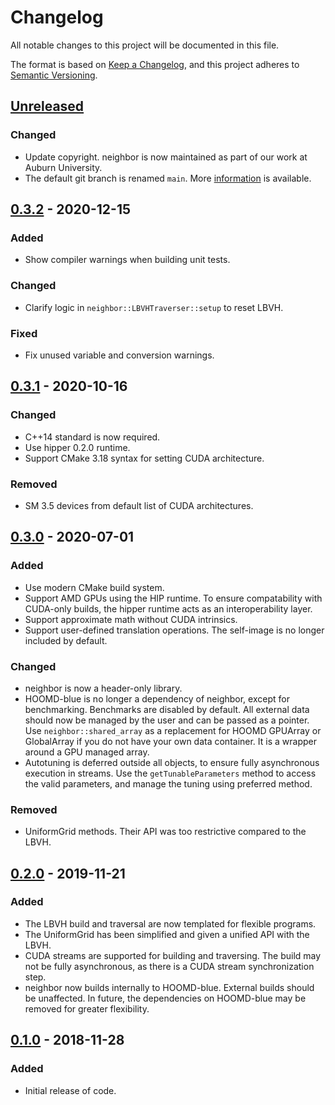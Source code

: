 # Changelog
All notable changes to this project will be documented in this file.

The format is based on [Keep a Changelog](https://keepachangelog.com/en/1.0.0/),
and this project adheres to [Semantic Versioning](https://semver.org/spec/v2.0.0.html).

## [Unreleased]
### Changed
- Update copyright. neighbor is now maintained as part of our work at Auburn University.
- The default git branch is renamed `main`. More
  [information](https://sfconservancy.org/news/2020/jun/23/gitbranchname) is available.

## [0.3.2] - 2020-12-15
### Added
- Show compiler warnings when building unit tests.
### Changed
- Clarify logic in `neighbor::LBVHTraverser::setup` to reset LBVH.
### Fixed
- Fix unused variable and conversion warnings.

## [0.3.1] - 2020-10-16
### Changed
- C++14 standard is now required.
- Use hipper 0.2.0 runtime.
- Support CMake 3.18 syntax for setting CUDA architecture.
### Removed
- SM 3.5 devices from default list of CUDA architectures.

## [0.3.0] - 2020-07-01
### Added
- Use modern CMake build system.
- Support AMD GPUs using the HIP runtime. To ensure compatability with CUDA-only builds,
  the hipper runtime acts as an interoperability layer.
- Support approximate math without CUDA intrinsics.
- Support user-defined translation operations. The self-image is no longer included by default.

### Changed
- neighbor is now a header-only library.
- HOOMD-blue is no longer a dependency of neighbor, except for benchmarking. Benchmarks
  are disabled by default. All external data should now be managed by the user and can
  be passed as a pointer. Use `neighbor::shared_array` as a replacement for HOOMD
  GPUArray or GlobalArray if you do not have your own data container. It is a wrapper around
  a GPU managed array.
- Autotuning is deferred outside all objects, to ensure fully asynchronous execution in streams.
  Use the `getTunableParameters` method to access the valid parameters, and manage the tuning
  using preferred method.

### Removed
- UniformGrid methods. Their API was too restrictive compared to the LBVH.

## [0.2.0] - 2019-11-21
### Added
- The LBVH build and traversal are now templated for flexible programs.
- The UniformGrid has been simplified and given a unified API with the LBVH.
- CUDA streams are supported for building and traversing. The build may
  not be fully asynchronous, as there is a CUDA stream synchronization step.
- neighbor now builds internally to HOOMD-blue. External builds should be unaffected.
  In future, the dependencies on HOOMD-blue may be removed for greater flexibility.

## [0.1.0] - 2018-11-28
### Added
- Initial release of code.

[Unreleased]: https://github.com/mphowardlab/neighbor/compare/v0.3.2...HEAD
[0.3.2]: https://github.com/mphowardlab/neighbor/releases/tag/v0.3.2
[0.3.1]: https://github.com/mphowardlab/neighbor/releases/tag/v0.3.1
[0.3.0]: https://github.com/mphowardlab/neighbor/releases/tag/v0.3.0
[0.2.0]: https://github.com/mphowardlab/neighbor/releases/tag/v0.2.0
[0.1.0]: https://github.com/mphowardlab/neighbor/releases/tag/v0.1.0
